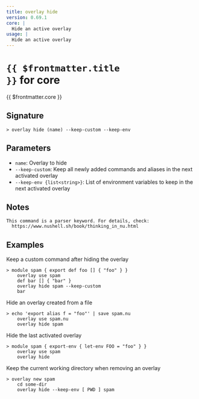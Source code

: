 ```yaml
---
title: overlay hide
version: 0.69.1
core: |
  Hide an active overlay
usage: |
  Hide an active overlay
---
```


# <code>{{ $frontmatter.title }}</code> for core

<div style='white-space: pre-wrap;margin-top: 10px'>{{ $frontmatter.core }}</div>

## Signature

```> overlay hide (name) --keep-custom --keep-env```

## Parameters

 -  `name`: Overlay to hide
 -  `--keep-custom`: Keep all newly added commands and aliases in the next activated overlay
 -  `--keep-env {list<string>}`: List of environment variables to keep in the next activated overlay

## Notes
```text
This command is a parser keyword. For details, check:
  https://www.nushell.sh/book/thinking_in_nu.html
```
## Examples

Keep a custom command after hiding the overlay
```shell
> module spam { export def foo [] { "foo" } }
    overlay use spam
    def bar [] { "bar" }
    overlay hide spam --keep-custom
    bar

```

Hide an overlay created from a file
```shell
> echo 'export alias f = "foo"' | save spam.nu
    overlay use spam.nu
    overlay hide spam
```

Hide the last activated overlay
```shell
> module spam { export-env { let-env FOO = "foo" } }
    overlay use spam
    overlay hide
```

Keep the current working directory when removing an overlay
```shell
> overlay new spam
    cd some-dir
    overlay hide --keep-env [ PWD ] spam
```
